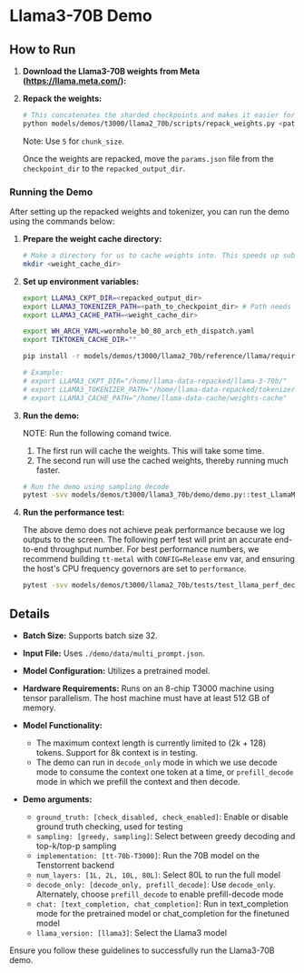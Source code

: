 # Llama3-70B Demo

## How to Run

1. **Download the Llama3-70B weights from Meta (https://llama.meta.com/):**

2. **Repack the weights:**
    ```bash
    # This concatenates the sharded checkpoints and makes it easier for us to load.
    python models/demos/t3000/llama2_70b/scripts/repack_weights.py <path_to_checkpoint_dir> <repacked_output_dir> <chunk_size>
    ```
    Note: Use `5` for `chunk_size`.

    Once the weights are repacked, move the `params.json` file from the `checkpoint_dir` to the `repacked_output_dir`.

### Running the Demo

After setting up the repacked weights and tokenizer, you can run the demo using the commands below:

1. **Prepare the weight cache directory:**
    ```bash
    # Make a directory for us to cache weights into. This speeds up subsequent runs.
    mkdir <weight_cache_dir>
    ```

2. **Set up environment variables:**
    ```bash
    export LLAMA3_CKPT_DIR=<repacked_output_dir>
    export LLAMA3_TOKENIZER_PATH=<path_to_checkpoint_dir> # Path needs to include the tokenizer.model file
    export LLAMA3_CACHE_PATH=<weight_cache_dir>

    export WH_ARCH_YAML=wormhole_b0_80_arch_eth_dispatch.yaml
    export TIKTOKEN_CACHE_DIR=""

    pip install -r models/demos/t3000/llama2_70b/reference/llama/requirements.txt

    # Example:
    # export LLAMA3_CKPT_DIR="/home/llama-data-repacked/llama-3-70b/"
    # export LLAMA3_TOKENIZER_PATH="/home/llama-data-repacked/tokenizer.model"
    # export LLAMA3_CACHE_PATH="/home/llama-data-cache/weights-cache"


    ```

3. **Run the demo:**

    NOTE: Run the following comand twice.
    1. The first run will cache the weights. This will take some time.
    2. The second run will use the cached weights, thereby running much faster.

    ```bash
    # Run the demo using sampling decode
    pytest -svv models/demos/t3000/llama3_70b/demo/demo.py::test_LlamaModel_demo[wormhole_b0-True-check_disabled-sampling-tt-70b-T3000-80L-decode_only-text_completion-llama3]
    ```

4. **Run the performance test:**

    The above demo does not achieve peak performance because we log outputs to the screen. The following perf test will print an accurate end-to-end throughput number.
    For best performance numbers, we recommend building `tt-metal` with `CONFIG=Release` env var, and ensuring the host's CPU frequency governors are set to `performance`.
    ```bash
    pytest -svv models/demos/t3000/llama2_70b/tests/test_llama_perf_decode.py::test_Llama_perf_host[wormhole_b0-True-gen128-llama3]
    ```

## Details

- **Batch Size:** Supports batch size 32.
- **Input File:** Uses `./demo/data/multi_prompt.json`.
- **Model Configuration:** Utilizes a pretrained model.
- **Hardware Requirements:** Runs on an 8-chip T3000 machine using tensor parallelism. The host machine must have at least 512 GB of memory.
- **Model Functionality:**
    - The maximum context length is currently limited to (2k + 128) tokens. Support for 8k context is in testing.
    - The demo can run in `decode_only` mode in which we use decode mode to consume the context one token at a time, or `prefill_decode` mode in which we prefill the context and then decode.

- **Demo arguments:**
    - `ground_truth: [check_disabled, check_enabled]`: Enable or disable ground truth checking, used for testing
    - `sampling: [greedy, sampling]`: Select between greedy decoding and top-k/top-p sampling
    - `implementation: [tt-70b-T3000]`: Run the 70B model on the Tenstorrent backend
    - `num_layers: [1L, 2L, 10L, 80L]`: Select 80L to run the full model
    - `decode_only: [decode_only, prefill_decode]`: Use `decode_only`. Alternately, choose `prefill_decode` to enable prefill-decode mode
    - `chat: [text_completion, chat_completion]`: Run in text_completion mode for the pretrained model or chat_completion for the finetuned model
    - `llama_version: [llama3]`: Select the Llama3 model

Ensure you follow these guidelines to successfully run the Llama3-70B demo.
